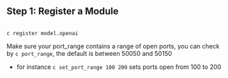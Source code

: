 



## Step 1: Register a Module

```

c register model.openai

```

Make sure your port_range contains a range of open ports, you can check by ```c port_range```, the default is between 50050 and 50150
- for instance ```c set_port_range 100 200``` sets ports open from 100 to 200


